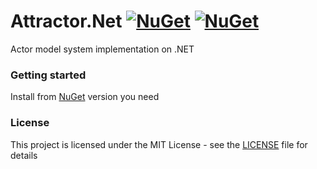 # Attractor.Net [![NuGet](https://buildstats.info/nuget/Attractor?packageVersion=1.0.0-alpha.10&includePreReleases=true)](https://www.nuget.org/packages/Attractor/1.0.0-alpha.10) [![NuGet](https://buildstats.info/nuget/Attractor?packageVersion=1.0.0-alpha.10-netstandard2.0&includePreReleases=true)](https://www.nuget.org/packages/Attractor/1.0.0-alpha.10-netstandard2.0)

Actor model system implementation on .NET

### Getting started

Install from [NuGet](https://www.nuget.org/packages/Attractor/) version you need

### License

This project is licensed under the MIT License - see the [LICENSE](LICENSE) file for details

 
